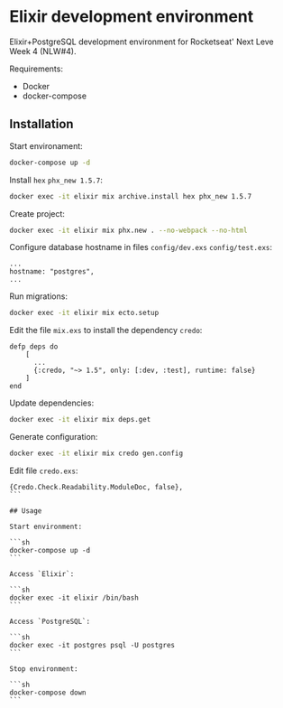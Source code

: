 # Elixir development environment

Elixir+PostgreSQL development environment for Rocketseat' Next Leve Week 4 (NLW#4).

Requirements:

* Docker
* docker-compose

## Installation

Start environament:

```sh
docker-compose up -d
```

Install `hex` `phx_new 1.5.7`:

```sh
docker exec -it elixir mix archive.install hex phx_new 1.5.7
```

Create project:

```sh
docker exec -it elixir mix phx.new . --no-webpack --no-html
```

Configure database hostname in files `config/dev.exs` `config/test.exs`:

```
...
hostname: "postgres",
...
```

Run migrations:

```sh
docker exec -it elixir mix ecto.setup
```

Edit the file `mix.exs` to install the dependency `credo`:

```
defp deps do
    [
      ...
      {:credo, "~> 1.5", only: [:dev, :test], runtime: false}
    ]
end
```

Update dependencies:
  
```sh
docker exec -it elixir mix deps.get
```

Generate configuration:

```sh
docker exec -it elixir mix credo gen.config
```

Edit file `credo.exs`:

````
{Credo.Check.Readability.ModuleDoc, false},
```

## Usage

Start environment:

```sh
docker-compose up -d
```

Access `Elixir`:

```sh
docker exec -it elixir /bin/bash
```

Access `PostgreSQL`:

```sh
docker exec -it postgres psql -U postgres
```

Stop environment:

```sh
docker-compose down
```